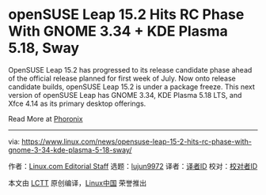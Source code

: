 [#]: collector: (lujun9972)
[#]: translator: ( )
[#]: reviewer: ( )
[#]: publisher: ( )
[#]: url: ( )
[#]: subject: (openSUSE Leap 15.2 Hits RC Phase With GNOME 3.34 + KDE Plasma 5.18, Sway)
[#]: via: (https://www.linux.com/news/opensuse-leap-15-2-hits-rc-phase-with-gnome-3-34-kde-plasma-5-18-sway/)
[#]: author: (Linux.com Editorial Staff https://www.linux.com/author/linuxdotcom/)

openSUSE Leap 15.2 Hits RC Phase With GNOME 3.34 + KDE Plasma 5.18, Sway
======

OpenSUSE Leap 15.2 has progressed to its release candidate phase ahead of the official release planned for first week of July. Now onto release candidate builds, openSUSE Leap 15.2 is under a package freeze. This next version of openSUSE Leap has GNOME 3.34, KDE Plasma 5.18 LTS, and Xfce 4.14 as its primary desktop offerings.

Read More at [Phoronix][1]

--------------------------------------------------------------------------------

via: https://www.linux.com/news/opensuse-leap-15-2-hits-rc-phase-with-gnome-3-34-kde-plasma-5-18-sway/

作者：[Linux.com Editorial Staff][a]
选题：[lujun9972][b]
译者：[译者ID](https://github.com/译者ID)
校对：[校对者ID](https://github.com/校对者ID)

本文由 [LCTT](https://github.com/LCTT/TranslateProject) 原创编译，[Linux中国](https://linux.cn/) 荣誉推出

[a]: https://www.linux.com/author/linuxdotcom/
[b]: https://github.com/lujun9972
[1]: https://www.phoronix.com/scan.php?page=news_item&px=openSUSE-Leap-15.2-RC
